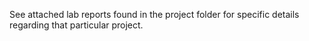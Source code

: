 See attached lab reports found in the project folder for specific details regarding that particular project.
